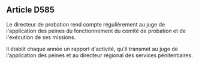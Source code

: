 Article D585
----
Le directeur de probation rend compte régulièrement au juge de l'application des
peines du fonctionnement du comité de probation et de l'exécution de ses
missions.

Il établit chaque année un rapport d'activité, qu'il transmet au juge de
l'application des peines et au directeur régional des services pénitentiaires.
